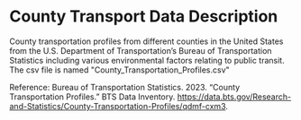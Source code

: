 # County Transport Data Description

County transportation profiles from different counties in the United States from the U.S. Department of Transportation’s Bureau of Transportation Statistics including various environmental factors relating to public transit. The csv file is named "County_Transportation_Profiles.csv"

Reference:
Bureau of Transportation Statistics. 2023. “County Transportation Profiles.” BTS Data Inventory. https://data.bts.gov/Research-and-Statistics/County-Transportation-Profiles/qdmf-cxm3.
